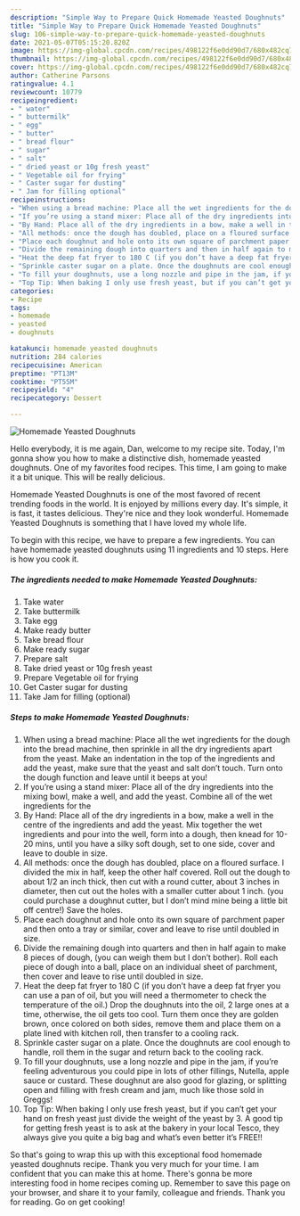 ```yaml
---
description: "Simple Way to Prepare Quick Homemade Yeasted Doughnuts"
title: "Simple Way to Prepare Quick Homemade Yeasted Doughnuts"
slug: 106-simple-way-to-prepare-quick-homemade-yeasted-doughnuts
date: 2021-05-07T05:15:20.820Z
image: https://img-global.cpcdn.com/recipes/498122f6e0dd90d7/680x482cq70/homemade-yeasted-doughnuts-recipe-main-photo.jpg
thumbnail: https://img-global.cpcdn.com/recipes/498122f6e0dd90d7/680x482cq70/homemade-yeasted-doughnuts-recipe-main-photo.jpg
cover: https://img-global.cpcdn.com/recipes/498122f6e0dd90d7/680x482cq70/homemade-yeasted-doughnuts-recipe-main-photo.jpg
author: Catherine Parsons
ratingvalue: 4.1
reviewcount: 10779
recipeingredient:
- " water"
- " buttermilk"
- " egg"
- " butter"
- " bread flour"
- " sugar"
- " salt"
- " dried yeast or 10g fresh yeast"
- " Vegetable oil for frying"
- " Caster sugar for dusting"
- " Jam for filling optional"
recipeinstructions:
- "When using a bread machine: Place all the wet ingredients for the dough into the bread machine, then sprinkle in all the dry ingredients apart from the yeast. Make an indentation in the top of the ingredients and add the yeast, make sure that the yeast and salt don’t touch. Turn onto the dough function and leave until it beeps at you!"
- "If you’re using a stand mixer: Place all of the dry ingredients into the mixing bowl, make a well, and add the yeast. Combine all of the wet ingredients for the"
- "By Hand: Place all of the dry ingredients in a bow, make a well in the centre of the ingredients and add the yeast. Mix together the wet ingredients and pour into the well, form into a dough, then knead for 10-20 mins, until you have a silky soft dough, set to one side, cover and leave to double in size."
- "All methods: once the dough has doubled, place on a floured surface. I divided the mix in half, keep the other half covered. Roll out the dough to about 1/2 an inch thick, then cut with a round cutter, about 3 inches in diameter, then cut out the holes with a smaller cutter about 1 inch. (you could purchase a doughnut cutter, but I don’t mind mine being a little bit off centre!) Save the holes."
- "Place each doughnut and hole onto its own square of parchment paper and then onto a tray or similar, cover and leave to rise until doubled in size."
- "Divide the remaining dough into quarters and then in half again to make 8 pieces of dough, (you can weigh them but I don’t bother). Roll each piece of dough into a ball, place on an individual sheet of parchment, then cover and leave to rise until doubled in size."
- "Heat the deep fat fryer to 180 C (if you don’t have a deep fat fryer you can use a pan of oil, but you will need a thermometer to check the temperature of the oil.) Drop the doughnuts into the oil, 2 large ones at a time, otherwise, the oil gets too cool. Turn them once they are golden brown, once colored on both sides, remove them and place them on a plate lined with kitchen roll, then transfer to a cooling rack."
- "Sprinkle caster sugar on a plate. Once the doughnuts are cool enough to handle, roll them in the sugar and return back to the cooling rack."
- "To fill your doughnuts, use a long nozzle and pipe in the jam, if you’re feeling adventurous you could pipe in lots of other fillings, Nutella, apple sauce or custard. These doughnut are also good for glazing, or splitting open and filling with fresh cream and jam, much like those sold in Greggs!"
- "Top Tip: When baking I only use fresh yeast, but if you can’t get your hand on fresh yeast just divide the weight of the yeast by 3. A good tip for getting fresh yeast is to ask at the bakery in your local Tesco, they always give you quite a big bag and what’s even better it’s FREE!!"
categories:
- Recipe
tags:
- homemade
- yeasted
- doughnuts

katakunci: homemade yeasted doughnuts 
nutrition: 284 calories
recipecuisine: American
preptime: "PT13M"
cooktime: "PT55M"
recipeyield: "4"
recipecategory: Dessert

---
```



![Homemade Yeasted Doughnuts](https://img-global.cpcdn.com/recipes/498122f6e0dd90d7/680x482cq70/homemade-yeasted-doughnuts-recipe-main-photo.jpg)

Hello everybody, it is me again, Dan, welcome to my recipe site. Today, I'm gonna show you how to make a distinctive dish, homemade yeasted doughnuts. One of my favorites food recipes. This time, I am going to make it a bit unique. This will be really delicious.

Homemade Yeasted Doughnuts is one of the most favored of recent trending foods in the world. It is enjoyed by millions every day. It's simple, it is fast, it tastes delicious. They're nice and they look wonderful. Homemade Yeasted Doughnuts is something that I have loved my whole life.




To begin with this recipe, we have to prepare a few ingredients. You can have homemade yeasted doughnuts using 11 ingredients and 10 steps. Here is how you cook it.

<!--inarticleads1-->

##### The ingredients needed to make Homemade Yeasted Doughnuts:

1. Take  water
1. Take  buttermilk
1. Take  egg
1. Make ready  butter
1. Take  bread flour
1. Make ready  sugar
1. Prepare  salt
1. Take  dried yeast or 10g fresh yeast
1. Prepare  Vegetable oil for frying
1. Get  Caster sugar for dusting
1. Take  Jam for filling (optional)




<!--inarticleads2-->

##### Steps to make Homemade Yeasted Doughnuts:

1. When using a bread machine: Place all the wet ingredients for the dough into the bread machine, then sprinkle in all the dry ingredients apart from the yeast. Make an indentation in the top of the ingredients and add the yeast, make sure that the yeast and salt don’t touch. Turn onto the dough function and leave until it beeps at you!
1. If you’re using a stand mixer: Place all of the dry ingredients into the mixing bowl, make a well, and add the yeast. Combine all of the wet ingredients for the
1. By Hand: Place all of the dry ingredients in a bow, make a well in the centre of the ingredients and add the yeast. Mix together the wet ingredients and pour into the well, form into a dough, then knead for 10-20 mins, until you have a silky soft dough, set to one side, cover and leave to double in size.
1. All methods: once the dough has doubled, place on a floured surface. I divided the mix in half, keep the other half covered. Roll out the dough to about 1/2 an inch thick, then cut with a round cutter, about 3 inches in diameter, then cut out the holes with a smaller cutter about 1 inch. (you could purchase a doughnut cutter, but I don’t mind mine being a little bit off centre!) Save the holes.
1. Place each doughnut and hole onto its own square of parchment paper and then onto a tray or similar, cover and leave to rise until doubled in size.
1. Divide the remaining dough into quarters and then in half again to make 8 pieces of dough, (you can weigh them but I don’t bother). Roll each piece of dough into a ball, place on an individual sheet of parchment, then cover and leave to rise until doubled in size.
1. Heat the deep fat fryer to 180 C (if you don’t have a deep fat fryer you can use a pan of oil, but you will need a thermometer to check the temperature of the oil.) Drop the doughnuts into the oil, 2 large ones at a time, otherwise, the oil gets too cool. Turn them once they are golden brown, once colored on both sides, remove them and place them on a plate lined with kitchen roll, then transfer to a cooling rack.
1. Sprinkle caster sugar on a plate. Once the doughnuts are cool enough to handle, roll them in the sugar and return back to the cooling rack.
1. To fill your doughnuts, use a long nozzle and pipe in the jam, if you’re feeling adventurous you could pipe in lots of other fillings, Nutella, apple sauce or custard. These doughnut are also good for glazing, or splitting open and filling with fresh cream and jam, much like those sold in Greggs!
1. Top Tip: When baking I only use fresh yeast, but if you can’t get your hand on fresh yeast just divide the weight of the yeast by 3. A good tip for getting fresh yeast is to ask at the bakery in your local Tesco, they always give you quite a big bag and what’s even better it’s FREE!!




So that's going to wrap this up with this exceptional food homemade yeasted doughnuts recipe. Thank you very much for your time. I am confident that you can make this at home. There's gonna be more interesting food in home recipes coming up. Remember to save this page on your browser, and share it to your family, colleague and friends. Thank you for reading. Go on get cooking!

